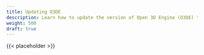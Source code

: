 ```yaml
---
title: Updating O3DE
description: Learn how to update the version of Open 3D Engine (O3DE) that's used in your project.
weight: 500
draft: true
---
```


{{< placeholder >}}

